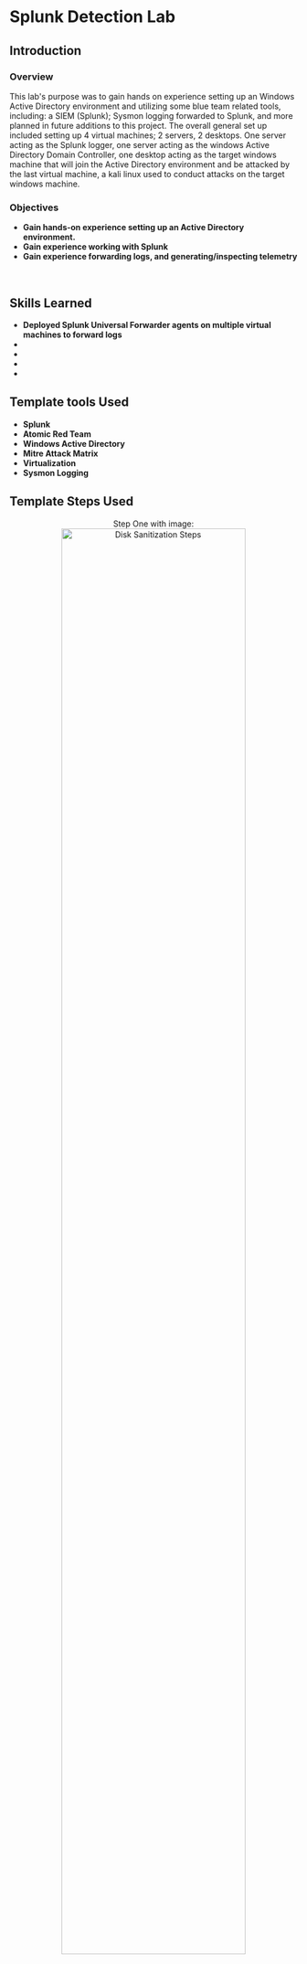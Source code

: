 <h1>Splunk Detection Lab</h1>

<h2>Introduction</h2>
<h3>Overview</h3>

This lab's purpose was to gain hands on experience setting up an Windows Active Directory environment and utilizing some blue team related tools, including: a SIEM (Splunk); Sysmon logging forwarded to Splunk, and more planned in future additions to this project. The overall general set up included setting up 4 virtual machines; 2 servers, 2 desktops. One server acting as the Splunk logger, one server acting as the windows Active Directory Domain Controller, one desktop acting as the target windows machine that will join the Active 
Directory environment and be attacked by the last virtual machine, a kali linux used to conduct attacks on the target windows machine.

<h3>Objectives</h3>


- <b>Gain hands-on experience setting up an Active Directory environment.</b>
- <b>Gain experience working with Splunk</b>
- <b>Gain experience forwarding logs, and generating/inspecting telemetry</b>
<br />


<h2>Skills Learned</h2>

- <b>Deployed Splunk Universal Forwarder agents on multiple virtual machines to forward logs</b> 
- <b></b>
- <b></b>
- <b></b>
- <b></b>

<h2>Template tools Used</h2>

- <b>Splunk</b>
- <b>Atomic Red Team</b>
- <b>Windows Active Directory</b>
- <b>Mitre Attack Matrix</b>
- <b>Virtualization</b>
- <b>Sysmon Logging</b>

<h2>Template Steps Used</h2>

<p align="center">
Step One with image: <br/>
<img src="https://github.com/Garpieln/ProjectNam/assets/46676876/1995f28f-67be-4d16-b402-59edd6974a7e" height="80%" width="80%" alt="Disk Sanitization Steps"/>
<br />
<br />
Step Two with image:  <br/>
<img src="https://github.com/Garpieln/ProjectNam/assets/46676876/1995f28f-67be-4d16-b402-59edd6974a7e" height="80%" width="80%" alt="Disk Sanitization Steps"/>
<br />
<br />


### [Project Reference](https://www.youtube.com/watch?v=5OessbOgyEo)


<!--
 ```diff
- text in red
+ text in green
! text in orange
# text in gray
@@ text in purple (and bold)@@
```
--!>
